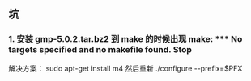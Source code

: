 ## 坑
### 1. 安装 gmp-5.0.2.tar.bz2 到 make 的时候出现 make: *** No targets specified and no makefile found.  Stop
解决方案：
sudo apt-get install m4
然后重新 ./configure --prefix=$PFX

